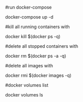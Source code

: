#run docker-compose 

docker-compose up -d

#kill all running containers with 

docker kill $(docker ps -q)

#delete all stopped containers with 

docker rm $(docker ps -a -q)

#delete all images with 

docker rmi $(docker images -q)

#docker volumes list

docker volumes ls

